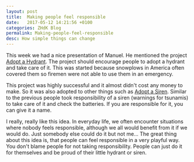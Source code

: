 ```yaml
---
layout: post
title:  Making people feel responsible
date:   2017-05-12 14:21:56 +0100
categories: ZHdK Blog
permalink: Making-people-feel-responsible
desc: How simple things can change
---
```


This week we had a nice presentation of Manuel. He mentioned the project [Adopt a Hydrant](http://www.adoptahydrant.org/). The project should encourage people to adopt a hydrant and take care of it. This was started because snowplows in America often covered them so firemen were not able to use them in an emergency.

This project was highly successful and it almost didn't cost any money to make. So it was also adopted to other things such as [Adopt a Siren](http://sirens.honolulu.gov/). Similar to the previous people took responsibility of a siren (warnings for tsunamis) to take care of it and check the batteries. If you are responsible for it, you can give it a name.

I really, really like this idea. In everyday life, we often encounter situations where nobody feels responsible, although we all would benefit from it if we would do. Just somebody else could do it but not me...
The great thing about this idea is, that people can feel responsible in a very playful way. You don't blame people for not taking responsibility. People can just do it for themselves and be proud of their little hydrant or siren.
